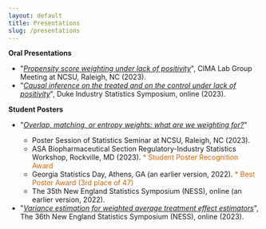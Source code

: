 ```yaml
---
layout: default
title: Presentations
slug: /presentations
---
```


<b> Oral Presentations </b> 

<ul>
   <li> "<a href="https://yiliu1998.github.io/slides/CIMA_Fall_2023.pdf" target="_blank"><em>Propensity score weighting under lack of positivity</em></a>", CIMA Lab Group Meeting at NCSU, Raleigh, NC (2023). </li>
   <li> "<a href="https://yiliu1998.github.io/slides/DISS_2023_Slides.pdf" target="_blank"><em>Causal inference on the treated and on the control under lack of positivity</em></a>", Duke Industry Statistics Symposium, online (2023). </li>
</ul>

<b> Student Posters </b>
<ul>
  <li>"<a href="https://yiliu1998.github.io/poster/OWWWF_Poster.pdf" target="_blank"><em>Overlap, matching, or entropy weights: what are we weighting for?</em></a>"</li>
  <ul>
      <li> Poster Session of Statistics Seminar at NCSU, Raleigh, NC (2023). </li>
      <li> ASA Biopharmaceutical Section Regulatory-Industry Statistics Workshop, Rockville, MD (2023). <font color="#de6407"> * Student Poster Recognition Award</font> </li>
      <li> Georgia Statistics Day, Athens, GA (an earlier version, 2022). <font color="#de6407"> * Best Poster Award (3rd place of 47)</font> </li>
      <li> The 35th New England Statistics Symposium (NESS), online (an earlier version, 2022). </li>
  </ul>  
  <li> "<a href="https://yiliu1998.github.io/slides/NESS_2023_Poster.pdf" target="_blank"><em>Variance estimation for weighted average treatment effect estimators</em></a>", The 36th New England Statistics Symposium (NESS), online (2023). </li>
</ul>
